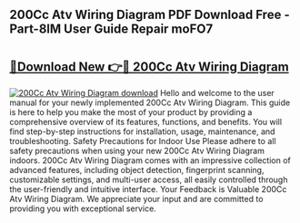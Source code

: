 ## 200Cc Atv Wiring Diagram PDF Download Free - Part-8lM User Guide Repair moFO7

# <h2><a href="http://dfrl6v.blite.top/?on=200Cc+Atv+Wiring+Diagram">🔗Download New 👉🔴 200Cc Atv Wiring Diagram</a></h2>

[![200Cc Atv Wiring Diagram download](https://i.imgur.com/lujVjoI.png)](http://dfrl6v.blite.top/?on=200Cc+Atv+Wiring+Diagram)
Hello and welcome to the user manual for your newly implemented 200Cc Atv Wiring Diagram. This guide is here to help you make the most of your product by providing a comprehensive overview of its features, functions, and benefits. You will find step-by-step instructions for installation, usage, maintenance, and troubleshooting. Safety Precautions for Indoor Use Please adhere to all safety precautions when using your new 200Cc Atv Wiring Diagram indoors. 200Cc Atv Wiring Diagram comes with an impressive collection of advanced features, including object detection, fingerprint scanning, customizable settings, and multi-user access, all easily controlled through the user-friendly and intuitive interface. Your Feedback is Valuable 200Cc Atv Wiring Diagram. We appreciate your input and are committed to providing you with exceptional service.
